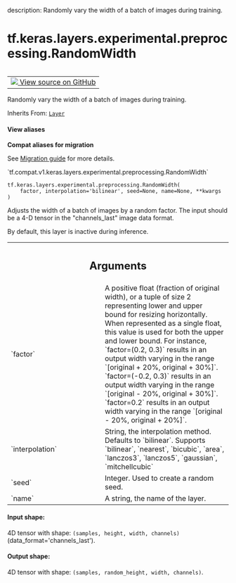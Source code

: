 description: Randomly vary the width of a batch of images during training.

<div itemscope itemtype="http://developers.google.com/ReferenceObject">
<meta itemprop="name" content="tf.keras.layers.experimental.preprocessing.RandomWidth" />
<meta itemprop="path" content="Stable" />
<meta itemprop="property" content="__init__"/>
<meta itemprop="property" content="__new__"/>
</div>

# tf.keras.layers.experimental.preprocessing.RandomWidth

<!-- Insert buttons and diff -->

<table class="tfo-notebook-buttons tfo-api nocontent" align="left">
<td>
  <a target="_blank" href="https://github.com/tensorflow/tensorflow/blob/r2.2/tensorflow/python/keras/layers/preprocessing/image_preprocessing.py#L1175-L1266">
    <img src="https://www.tensorflow.org/images/GitHub-Mark-32px.png" />
    View source on GitHub
  </a>
</td>
</table>



Randomly vary the width of a batch of images during training.

Inherits From: [`Layer`](../../../../../tf/keras/layers/Layer.md)

<section class="expandable">
  <h4 class="showalways">View aliases</h4>
  <p>
<b>Compat aliases for migration</b>
<p>See
<a href="https://www.tensorflow.org/guide/migrate">Migration guide</a> for
more details.</p>
<p>`tf.compat.v1.keras.layers.experimental.preprocessing.RandomWidth`</p>
</p>
</section>

<pre class="devsite-click-to-copy prettyprint lang-py tfo-signature-link">
<code>tf.keras.layers.experimental.preprocessing.RandomWidth(
    factor, interpolation='bilinear', seed=None, name=None, **kwargs
)
</code></pre>



<!-- Placeholder for "Used in" -->

Adjusts the width of a batch of images by a random factor. The input
should be a 4-D tensor in the "channels_last" image data format.

By default, this layer is inactive during inference.

<!-- Tabular view -->
 <table class="responsive fixed orange">
<colgroup><col width="214px"><col></colgroup>
<tr><th colspan="2"><h2 class="add-link">Arguments</h2></th></tr>

<tr>
<td>
`factor`
</td>
<td>
A positive float (fraction of original width), or a tuple of
size 2 representing lower and upper bound for resizing horizontally. When
represented as a single float, this value is used for both the upper and
lower bound. For instance, `factor=(0.2, 0.3)` results in an output width
varying in the range `[original + 20%, original + 30%]`. `factor=(-0.2,
0.3)` results in an output width varying in the range `[original - 20%,
original + 30%]`. `factor=0.2` results in an output width varying in the
range `[original - 20%, original + 20%]`.
</td>
</tr><tr>
<td>
`interpolation`
</td>
<td>
String, the interpolation method. Defaults to `bilinear`.
Supports `bilinear`, `nearest`, `bicubic`, `area`, `lanczos3`, `lanczos5`,
`gaussian`, `mitchellcubic`
</td>
</tr><tr>
<td>
`seed`
</td>
<td>
Integer. Used to create a random seed.
</td>
</tr><tr>
<td>
`name`
</td>
<td>
A string, the name of the layer.
</td>
</tr>
</table>



#### Input shape:

4D tensor with shape:
`(samples, height, width, channels)` (data_format='channels_last').



#### Output shape:

4D tensor with shape:
`(samples, random_height, width, channels)`.


